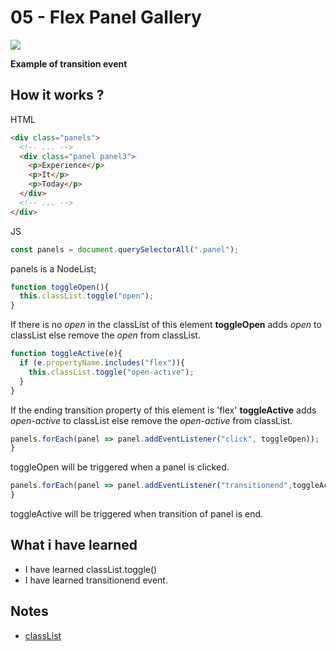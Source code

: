 # 05 - Flex Panel Gallery

![](https://github.com/erhanersoz/JavaScript30/blob/master/Screenshots/demo_05.gif?raw=true)

**Example of transition event**

## How it works ?

HTML

```html
<div class="panels">
  <!-- ... -->
  <div class="panel panel3">
    <p>Experience</p>
    <p>It</p>
    <p>Today</p>
  </div>
  <!-- ... -->
</div>
```

JS

```js
const panels = document.querySelectorAll(".panel");
```
panels is a NodeList;

```js
function toggleOpen(){
  this.classList.toggle("open");
}
```
If there is no *open* in the classList of this element **toggleOpen** adds *open* to classList else remove the *open* from classList.

```js
function toggleActive(e){
  if (e.propertyName.includes("flex")){
    this.classList.toggle("open-active");
  }
}
```
If the ending transition property of this element is 'flex' **toggleActive** adds *open-active* to classList else remove the *open-active* from classList.

```js
panels.forEach(panel => panel.addEventListener("click", toggleOpen));
}
```
toggleOpen will be triggered when a panel is clicked. 

```js
panels.forEach(panel => panel.addEventListener("transitionend",toggleActive));
}
```
toggleActive will be triggered when transition of panel is end. 

## What i have learned

- I have learned classList.toggle()
- I have learned transitionend event.

## Notes

- [classList](https://developer.mozilla.org/en-US/docs/Web/API/Element/classList)
